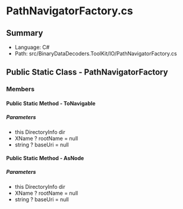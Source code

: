 ﻿# PathNavigatorFactory.cs

## Summary

* Language: C#
* Path: src/BinaryDataDecoders.ToolKit/IO/PathNavigatorFactory.cs

## Public Static Class - PathNavigatorFactory

### Members

#### Public Static Method - ToNavigable

#####  Parameters

 - this DirectoryInfo dir 
 - XName ? rootName = null 
 - string ? baseUri = null 

#### Public Static Method - AsNode

#####  Parameters

 - this DirectoryInfo dir 
 - XName ? rootName = null 
 - string ? baseUri = null 


